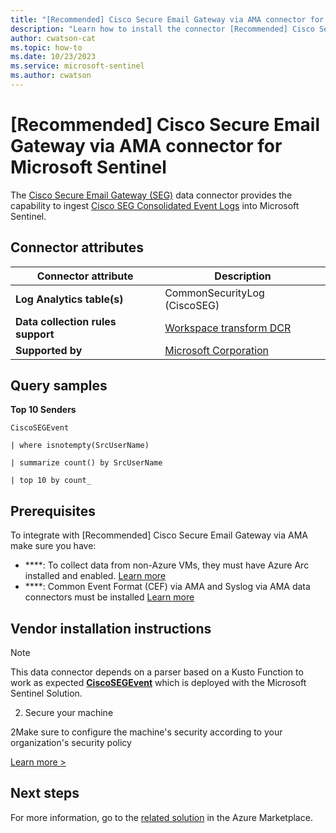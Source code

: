 ```yaml
---
title: "[Recommended] Cisco Secure Email Gateway via AMA connector for Microsoft Sentinel"
description: "Learn how to install the connector [Recommended] Cisco Secure Email Gateway via AMA to connect your data source to Microsoft Sentinel."
author: cwatson-cat
ms.topic: how-to
ms.date: 10/23/2023
ms.service: microsoft-sentinel
ms.author: cwatson
---
```


# [Recommended] Cisco Secure Email Gateway via AMA connector for Microsoft Sentinel

The [Cisco Secure Email Gateway (SEG)](https://www.cisco.com/c/en/us/products/security/email-security/index.html) data connector provides the capability to ingest [Cisco SEG Consolidated Event Logs](https://www.cisco.com/c/en/us/td/docs/security/esa/esa14-0/user_guide/b_ESA_Admin_Guide_14-0/b_ESA_Admin_Guide_12_1_chapter_0100111.html#con_1061902) into Microsoft Sentinel.

## Connector attributes

| Connector attribute | Description |
| --- | --- |
| **Log Analytics table(s)** | CommonSecurityLog (CiscoSEG)<br/> |
| **Data collection rules support** | [Workspace transform DCR](/azure/azure-monitor/logs/tutorial-workspace-transformations-portal) |
| **Supported by** | [Microsoft Corporation](https://support.microsoft.com) |

## Query samples

**Top 10 Senders**
   ```kusto
CiscoSEGEvent
 
   | where isnotempty(SrcUserName)
    
   | summarize count() by SrcUserName
 
   | top 10 by count_
   ```



## Prerequisites

To integrate with [Recommended] Cisco Secure Email Gateway via AMA make sure you have: 

- ****: To collect data from non-Azure VMs, they must have Azure Arc installed and enabled. [Learn more](/azure/azure-monitor/agents/azure-monitor-agent-install?tabs=ARMAgentPowerShell,PowerShellWindows,PowerShellWindowsArc,CLIWindows,CLIWindowsArc)
- ****: Common Event Format (CEF) via AMA and Syslog via AMA data connectors must be installed [Learn more](/azure/sentinel/connect-cef-ama#open-the-connector-page-and-create-the-dcr)


## Vendor installation instructions


> [!NOTE]
   >  This data connector depends on a parser based on a Kusto Function to work as expected [**CiscoSEGEvent**](https://aka.ms/sentinel-CiscoSEG-parser) which is deployed with the Microsoft Sentinel Solution.


2. Secure your machine 

2Make sure to configure the machine's security according to your organization's security policy


[Learn more >](https://aka.ms/SecureCEF)



## Next steps

For more information, go to the [related solution](https://azuremarketplace.microsoft.com/en-us/marketplace/apps/azuresentinel.azure-sentinel-solution-ciscoseg?tab=Overview) in the Azure Marketplace.
